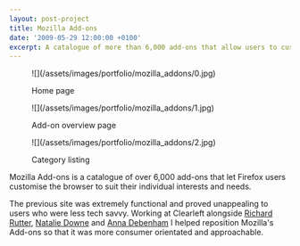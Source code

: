 ```yaml
---
layout: post-project
title: Mozilla Add-ons
date: '2009-05-29 12:00:00 +0100'
excerpt: A catalogue of more than 6,000 add-ons that allow users to customise Firefox to suit their different interests and browsing needs.
---
```

<div class="slides">
    <figure>
        ![](/assets/images/portfolio/mozilla_addons/0.jpg)
        <figcaption>
            <p>Home page</p>
        </figcaption>
    </figure>
    <figure>
        ![](/assets/images/portfolio/mozilla_addons/1.jpg)
        <figcaption>
            <p>Add-on overview page</p>
        </figcaption>
    </figure>
    <figure>
        ![](/assets/images/portfolio/mozilla_addons/2.jpg)
        <figcaption>
            <p>Category listing</p>
        </figcaption>
    </figure>
</div>

Mozilla Add-ons is a catalogue of over 6,000 add-ons that let Firefox users customise the browser to suit their individual interests and needs.

The previous site was extremely functional and proved unappealing to users who were less tech savvy. Working at Clearleft alongside [Richard Rutter][1], [Natalie Downe][2] and [Anna Debenham][3] I helped reposition Mozilla's Add-ons so that it was more consumer orientated and approachable.

[1]: http://clearleft.com/is/richard-rutter/
[2]: http://clearleft.com/is/natalie-downe/
[3]: http://maban.co.uk/